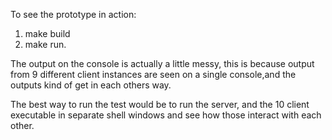 To see the prototype in action:
1. make build
2. make run.

The output on the console is actually a little messy, this is because output from 9 different client instances are seen on a single console,and the outputs kind of get in each others way.

The best way to run the test would be to run the server, and the 10 client executable in separate shell windows and see how those interact with each other.